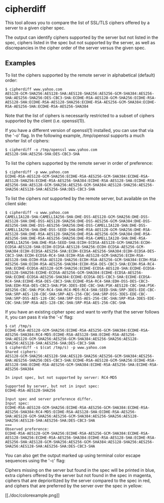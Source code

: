 cipherdiff
==========

This tool allows you to compare the list of SSL/TLS
ciphers offered by a server to a given cipher spec.

The output can identify ciphers supported by the
server but not listed in the spec, ciphers listed in
the spec but not supported by the server, as well as
discrepancies in the cipher order of the server versus
the given spec.

Examples
--------

To list the ciphers supported by the remote server in
alphabetical (default) order:

```
$ cipherdiff www.yahoo.com
AES128-GCM-SHA256:AES128-SHA:AES128-SHA256:AES256-GCM-SHA384:AES256-SHA:AES256-SHA256:DES-CBC3-SHA:ECDHE-RSA-AES128-GCM-SHA256:ECDHE-RSA-AES128-SHA:ECDHE-RSA-AES128-SHA256:ECDHE-RSA-AES256-GCM-SHA384:ECDHE-RSA-AES256-SHA:ECDHE-RSA-AES256-SHA384
```

Note that the list of ciphers is necessarily
restricted to a subset of ciphers supported by the
client (i.e. openssl(1)).

If you have a different version of openssl(1)
installed, you can use that via the '-o' flag.  In the
following example, /tmp/openssl supports a much
shorter list of ciphers:

```
$ cipherdiff -o /tmp/openssl www.yahoo.com
AES128-SHA:AES256-SHA:DES-CBC3-SHA
```

To list the ciphers supported by the remote server in
order of preference:

```
$ cipherdiff -p www.yahoo.com
ECDHE-RSA-AES128-GCM-SHA256:ECDHE-RSA-AES256-GCM-SHA384:ECDHE-RSA-AES128-SHA256:ECDHE-RSA-AES256-SHA384:ECDHE-RSA-AES128-SHA:ECDHE-RSA-AES256-SHA:AES128-GCM-SHA256:AES256-GCM-SHA384:AES128-SHA256:AES256-SHA256:AES128-SHA:AES256-SHA:DES-CBC3-SHA
```

To list the ciphers _not_ supported by the remote
server, but available on the client side:

```
$ cipherdiff -u www.yahoo.com
CAMELLIA128-SHA:CAMELLIA256-SHA:DHE-DSS-AES128-GCM-SHA256:DHE-DSS-AES128-SHA:DHE-DSS-AES128-SHA256:DHE-DSS-AES256-GCM-SHA384:DHE-DSS-AES256-SHA:DHE-DSS-AES256-SHA256:DHE-DSS-CAMELLIA128-SHA:DHE-DSS-CAMELLIA256-SHA:DHE-DSS-SEED-SHA:DHE-RSA-AES128-GCM-SHA256:DHE-RSA-AES128-SHA:DHE-RSA-AES128-SHA256:DHE-RSA-AES256-GCM-SHA384:DHE-RSA-AES256-SHA:DHE-RSA-AES256-SHA256:DHE-RSA-CAMELLIA128-SHA:DHE-RSA-CAMELLIA256-SHA:DHE-RSA-SEED-SHA:ECDH-ECDSA-AES128-GCM-SHA256:ECDH-ECDSA-AES128-SHA:ECDH-ECDSA-AES128-SHA256:ECDH-ECDSA-AES256-GCM-SHA384:ECDH-ECDSA-AES256-SHA:ECDH-ECDSA-AES256-SHA384:ECDH-ECDSA-DES-CBC3-SHA:ECDH-ECDSA-RC4-SHA:ECDH-RSA-AES128-GCM-SHA256:ECDH-RSA-AES128-SHA:ECDH-RSA-AES128-SHA256:ECDH-RSA-AES256-GCM-SHA384:ECDH-RSA-AES256-SHA:ECDH-RSA-AES256-SHA384:ECDH-RSA-DES-CBC3-SHA:ECDH-RSA-RC4-SHA:ECDHE-ECDSA-AES128-GCM-SHA256:ECDHE-ECDSA-AES128-SHA:ECDHE-ECDSA-AES128-SHA256:ECDHE-ECDSA-AES256-GCM-SHA384:ECDHE-ECDSA-AES256-SHA:ECDHE-ECDSA-AES256-SHA384:ECDHE-ECDSA-DES-CBC3-SHA:ECDHE-ECDSA-RC4-SHA:ECDHE-RSA-DES-CBC3-SHA:ECDHE-RSA-RC4-SHA:EDH-DSS-DES-CBC3-SHA:EDH-RSA-DES-CBC3-SHA:PSK-3DES-EDE-CBC-SHA:PSK-AES128-CBC-SHA:PSK-AES256-CBC-SHA:PSK-RC4-SHA:RC4-MD5:RC4-SHA:SEED-SHA:SRP-3DES-EDE-CBC-SHA:SRP-AES-128-CBC-SHA:SRP-AES-256-CBC-SHA:SRP-DSS-3DES-EDE-CBC-SHA:SRP-DSS-AES-128-CBC-SHA:SRP-DSS-AES-256-CBC-SHA:SRP-RSA-3DES-EDE-CBC-SHA:SRP-RSA-AES-128-CBC-SHA:SRP-RSA-AES-256-CBC-SHA
```

If you have an existing cipher spec and want to verify
that the server follows it, you can pass it via the
'-s' flag:

```
$ cat /tmp/s
ECDHE-RSA-AES128-GCM-SHA256:ECDHE-RSA-AES256-GCM-SHA384:ECDHE-RSA-AES256-SHA384:RC4-MD5:ECDHE-RSA-AES128-SHA:ECDHE-RSA-AES256-SHA:AES128-GCM-SHA256:AES256-GCM-SHA384:AES256-SHA256:AES128-SHA256:AES128-SHA:AES256-SHA:DES-CBC3-SHA
$ cipherdiff -s $(cat /tmp/s) -p www.yahoo.com
Shared ciphers:
AES128-GCM-SHA256:AES128-SHA:AES128-SHA256:AES256-GCM-SHA384:AES256-SHA:AES256-SHA256:DES-CBC3-SHA:ECDHE-RSA-AES128-GCM-SHA256:ECDHE-RSA-AES128-SHA:ECDHE-RSA-AES256-GCM-SHA384:ECDHE-RSA-AES256-SHA:ECDHE-RSA-AES256-SHA384

In input spec, but not supported by server: RC4-MD5

Supported by server, but not in input spec:
ECDHE-RSA-AES128-SHA256

Input spec and server preference differ.
Input spec:
ECDHE-RSA-AES128-GCM-SHA256:ECDHE-RSA-AES256-GCM-SHA384:ECDHE-RSA-AES256-SHA384:RC4-MD5:ECDHE-RSA-AES128-SHA:ECDHE-RSA-AES256-SHA:AES128-GCM-SHA256:AES256-GCM-SHA384:AES256-SHA256:AES128-SHA256:AES128-SHA:AES256-SHA:DES-CBC3-SHA
===
Observed preference:
ECDHE-RSA-AES128-GCM-SHA256:ECDHE-RSA-AES256-GCM-SHA384:ECDHE-RSA-AES128-SHA256:ECDHE-RSA-AES256-SHA384:ECDHE-RSA-AES128-SHA:ECDHE-RSA-AES256-SHA:AES128-GCM-SHA256:AES256-GCM-SHA384:AES128-SHA256:AES256-SHA256:AES128-SHA:AES256-SHA:DES-CBC3-SHA
```

You can also get the output marked up using terminal
color escape sequences using the '-c' flag:

Ciphers missing on the server but found in the spec
will be printed in blue, extra ciphers offered by
the server but not found in the spec in magenta, ciphers
that are deprioritized by the server compared to the
spec in red, and ciphers that are preferred by the
server over the spec in yellow:

[[./doc/colorexample.png]]
